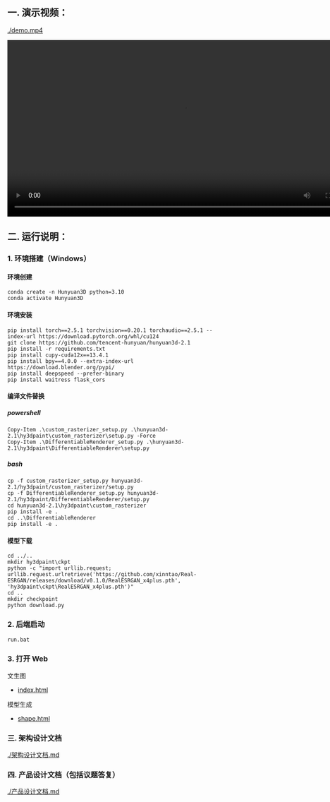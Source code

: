 ## 一. 演示视频：
[./demo.mp4](./demo.mp4)

<video width="800" controls>
  <source src="./demo.mp4" type="video/mp4">
  Your browser does not support the video tag.
</video>

## 二. 运行说明：

### 1. 环境搭建（Windows）
#### 环境创建
````
conda create -n Hunyuan3D python=3.10
conda activate Hunyuan3D
````

#### 环境安装
````
pip install torch==2.5.1 torchvision==0.20.1 torchaudio==2.5.1 --index-url https://download.pytorch.org/whl/cu124
git clone https://github.com/tencent-hunyuan/hunyuan3d-2.1
pip install -r requirements.txt
pip install cupy-cuda12x==13.4.1
pip install bpy==4.0.0 --extra-index-url https://download.blender.org/pypi/
pip install deepspeed --prefer-binary
pip install waitress flask_cors
````

#### 编译文件替换
##### powershell
````
Copy-Item .\custom_rasterizer_setup.py .\hunyuan3d-2.1\hy3dpaint\custom_rasterizer\setup.py -Force
Copy-Item .\DifferentiableRenderer_setup.py .\hunyuan3d-2.1\hy3dpaint\DifferentiableRenderer\setup.py
````

##### bash
````
cp -f custom_rasterizer_setup.py hunyuan3d-2.1/hy3dpaint/custom_rasterizer/setup.py
cp -f DifferentiableRenderer_setup.py hunyuan3d-2.1/hy3dpaint/DifferentiableRenderer/setup.py
cd hunyuan3d-2.1\hy3dpaint\custom_rasterizer
pip install -e .
cd ..\DifferentiableRenderer
pip install -e .
````

#### 模型下载
````
cd ../.. 
mkdir hy3dpaint\ckpt
python -c "import urllib.request; urllib.request.urlretrieve('https://github.com/xinntao/Real-ESRGAN/releases/download/v0.1.0/RealESRGAN_x4plus.pth', 'hy3dpaint\ckpt\RealESRGAN_x4plus.pth')"
cd ..
mkdir checkpoint
python download.py
````

### 2. 后端启动

```bash
run.bat
```

### 3. 打开 Web
文生图
* [index.html](index.html) 

模型生成
* [shape.html](shape.html)

### 三. 架构设计文档

[./架构设计文档.md](./架构设计文档.md)

### 四. 产品设计文档（包括议题答复）

[./产品设计文档.md](./产品设计文档.md)
